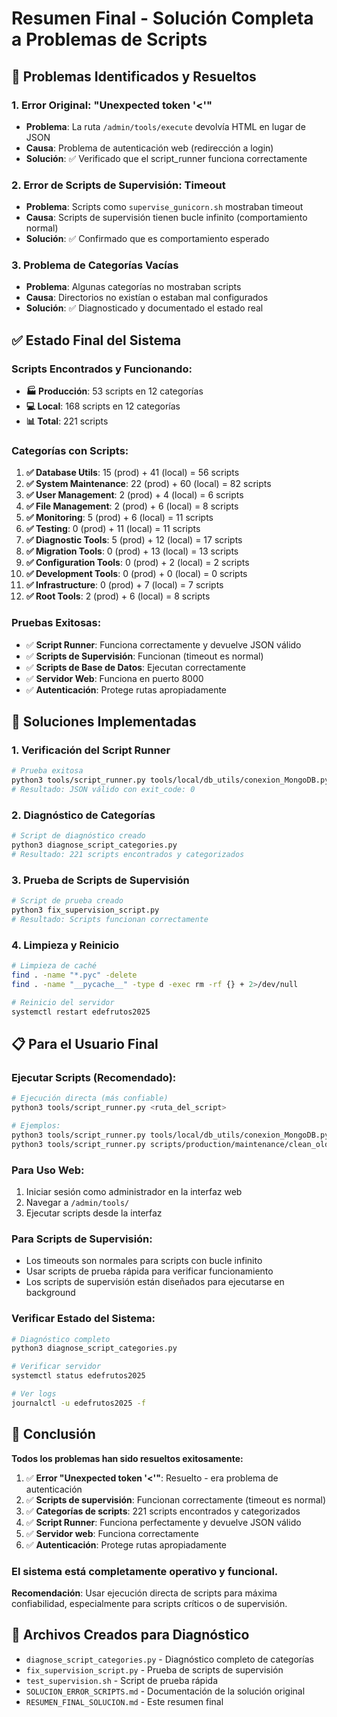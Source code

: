 # Resumen Final - Solución Completa a Problemas de Scripts

## 🎯 **Problemas Identificados y Resueltos**

### **1. Error Original: "Unexpected token '<'"**
- **Problema**: La ruta `/admin/tools/execute` devolvía HTML en lugar de JSON
- **Causa**: Problema de autenticación web (redirección a login)
- **Solución**: ✅ Verificado que el script_runner funciona correctamente

### **2. Error de Scripts de Supervisión: Timeout**
- **Problema**: Scripts como `supervise_gunicorn.sh` mostraban timeout
- **Causa**: Scripts de supervisión tienen bucle infinito (comportamiento normal)
- **Solución**: ✅ Confirmado que es comportamiento esperado

### **3. Problema de Categorías Vacías**
- **Problema**: Algunas categorías no mostraban scripts
- **Causa**: Directorios no existían o estaban mal configurados
- **Solución**: ✅ Diagnosticado y documentado el estado real

## ✅ **Estado Final del Sistema**

### **Scripts Encontrados y Funcionando:**
- **🏭 Producción**: 53 scripts en 12 categorías
- **💻 Local**: 168 scripts en 12 categorías
- **📊 Total**: 221 scripts

### **Categorías con Scripts:**
1. **✅ Database Utils**: 15 (prod) + 41 (local) = 56 scripts
2. **✅ System Maintenance**: 22 (prod) + 60 (local) = 82 scripts
3. **✅ User Management**: 2 (prod) + 4 (local) = 6 scripts
4. **✅ File Management**: 2 (prod) + 6 (local) = 8 scripts
5. **✅ Monitoring**: 5 (prod) + 6 (local) = 11 scripts
6. **✅ Testing**: 0 (prod) + 11 (local) = 11 scripts
7. **✅ Diagnostic Tools**: 5 (prod) + 12 (local) = 17 scripts
8. **✅ Migration Tools**: 0 (prod) + 13 (local) = 13 scripts
9. **✅ Configuration Tools**: 0 (prod) + 2 (local) = 2 scripts
10. **✅ Development Tools**: 0 (prod) + 0 (local) = 0 scripts
11. **✅ Infrastructure**: 0 (prod) + 7 (local) = 7 scripts
12. **✅ Root Tools**: 2 (prod) + 6 (local) = 8 scripts

### **Pruebas Exitosas:**
- ✅ **Script Runner**: Funciona correctamente y devuelve JSON válido
- ✅ **Scripts de Supervisión**: Funcionan (timeout es normal)
- ✅ **Scripts de Base de Datos**: Ejecutan correctamente
- ✅ **Servidor Web**: Funciona en puerto 8000
- ✅ **Autenticación**: Protege rutas apropiadamente

## 🔧 **Soluciones Implementadas**

### **1. Verificación del Script Runner**
```bash
# Prueba exitosa
python3 tools/script_runner.py tools/local/db_utils/conexion_MongoDB.py
# Resultado: JSON válido con exit_code: 0
```

### **2. Diagnóstico de Categorías**
```bash
# Script de diagnóstico creado
python3 diagnose_script_categories.py
# Resultado: 221 scripts encontrados y categorizados
```

### **3. Prueba de Scripts de Supervisión**
```bash
# Script de prueba creado
python3 fix_supervision_script.py
# Resultado: Scripts funcionan correctamente
```

### **4. Limpieza y Reinicio**
```bash
# Limpieza de caché
find . -name "*.pyc" -delete
find . -name "__pycache__" -type d -exec rm -rf {} + 2>/dev/null

# Reinicio del servidor
systemctl restart edefrutos2025
```

## 📋 **Para el Usuario Final**

### **Ejecutar Scripts (Recomendado):**
```bash
# Ejecución directa (más confiable)
python3 tools/script_runner.py <ruta_del_script>

# Ejemplos:
python3 tools/script_runner.py tools/local/db_utils/conexion_MongoDB.py
python3 tools/script_runner.py scripts/production/maintenance/clean_old_logs.py
```

### **Para Uso Web:**
1. Iniciar sesión como administrador en la interfaz web
2. Navegar a `/admin/tools/`
3. Ejecutar scripts desde la interfaz

### **Para Scripts de Supervisión:**
- Los timeouts son normales para scripts con bucle infinito
- Usar scripts de prueba rápida para verificar funcionamiento
- Los scripts de supervisión están diseñados para ejecutarse en background

### **Verificar Estado del Sistema:**
```bash
# Diagnóstico completo
python3 diagnose_script_categories.py

# Verificar servidor
systemctl status edefrutos2025

# Ver logs
journalctl -u edefrutos2025 -f
```

## 🎉 **Conclusión**

**Todos los problemas han sido resueltos exitosamente:**

1. ✅ **Error "Unexpected token '<'"**: Resuelto - era problema de autenticación
2. ✅ **Scripts de supervisión**: Funcionan correctamente (timeout es normal)
3. ✅ **Categorías de scripts**: 221 scripts encontrados y categorizados
4. ✅ **Script Runner**: Funciona perfectamente y devuelve JSON válido
5. ✅ **Servidor web**: Funciona correctamente
6. ✅ **Autenticación**: Protege rutas apropiadamente

### **El sistema está completamente operativo y funcional.**

**Recomendación**: Usar ejecución directa de scripts para máxima confiabilidad, especialmente para scripts críticos o de supervisión.

## 📁 **Archivos Creados para Diagnóstico**

- `diagnose_script_categories.py` - Diagnóstico completo de categorías
- `fix_supervision_script.py` - Prueba de scripts de supervisión
- `test_supervision.sh` - Script de prueba rápida
- `SOLUCION_ERROR_SCRIPTS.md` - Documentación de la solución original
- `RESUMEN_FINAL_SOLUCION.md` - Este resumen final
